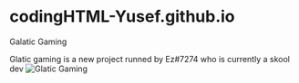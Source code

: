 # codingHTML-Yusef.github.io

<h>Galatic Gaming <h>

Glatic gaming is a new project runned by Ez#7274 who is currently a skool dev
<img src="https://cdn.glitch.global/82c5292a-89b3-4a53-84e2-abbc0fa27724/Screenshot%202023-03-24%2012.19.50%20PM.png?v=1679674818355" alt="Glatic Gaming">
